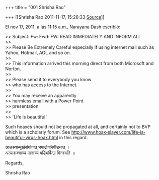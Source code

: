 +++
title = "001 Shrisha Rao"

+++
[[Shrisha Rao	2011-11-17, 15:26:33 [Source](https://groups.google.com/g/bvparishat/c/irVxieQFrQE)]]



El nov 17, 2011, a las 11:15 a.m., Narayana Dash escribió:

\>\> Subject: Fw: Fwd: FW: READ IMMEDIATELY AND INFORM ALL  
\>\>  
\>\> Please Be Extremely Careful especially if using internet mail such as Yahoo, Hotmail, AOL and so on.  
\>\>  
\>\> This information arrived this morning direct from both Microsoft and Norton.  
\>\>  
\>\> Please send it to everybody you know  
\>\> who has access to the Internet.  
\>\>  
\>\> You may receive an apparently  
\>\> harmless email with a Power Point  
\>\> presentation  
\>\>  
\>\> 'Life is beautiful.'

Such hoaxes should not be propagated at all, and certainly not to BVP which is a scholarly forum. See <http://www.hoax-slayer.com/life-is-beautiful-virus-hoax.html> in this regard.

आलस्यान्मूर्खसंयोगात् भयाद्रोगनिपीडनात् ।  
अत्याशक्याच्च मानाच्च षड्भिर्विद्या विनश्यति ॥

Regards,

Shrisha Rao

